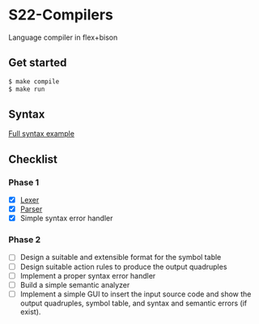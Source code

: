 # S22-Compilers
Language compiler in flex+bison

## Get started
```sh
$ make compile
$ make run
```

## Syntax
[Full syntax example](examples/full.program)

## Checklist
### Phase 1
- [x] [Lexer](compiler/Lexer.l)
- [x] [Parser](compiler/Parser.y)
- [x] Simple syntax error handler

### Phase 2
- [ ] Design a suitable and extensible format for the symbol table
- [ ] Design suitable action rules to produce the output quadruples
- [ ] Implement a proper syntax error handler
- [ ] Build a simple semantic analyzer
- [ ] Implement a simple GUI to insert the input source code and show the output quadruples, symbol table, and syntax and semantic errors (if exist).